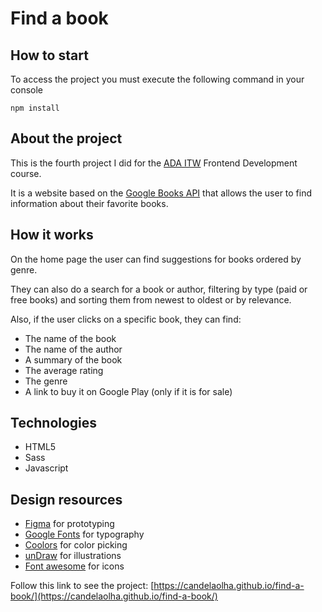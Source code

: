 # Find a book

## How to start

To access the project you must execute the following command in your console

`npm install`

## About the project

This is the fourth project I did for the [ADA ITW](https://adaitw.org/) Frontend Development course.

It is a website based on the [Google Books API](https://developers.google.com/books) that allows the user to find information about their favorite books.

## How it works

On the home page the user can find suggestions for books ordered by genre.

They can also do a search for a book or author, filtering by type (paid or free books) and sorting them from newest to oldest or by relevance.

Also, if the user clicks on a specific book, they can find:

- The name of the book
- The name of the author
- A summary of the book
- The average rating
- The genre
- A link to buy it on Google Play (only if it is for sale)

## Technologies

- HTML5
- Sass
- Javascript

## Design resources

- [Figma](https://www.figma.com/) for prototyping
- [Google Fonts](https://fonts.google.com/) for typography
- [Coolors](https://coolors.co/) for color picking
- [unDraw](https://undraw.co/illustrations) for illustrations
- [Font awesome](https://fontawesome.com/) for icons

Follow this link to see the project: [https://candelaolha.github.io/find-a-book/](https://candelaolha.github.io/find-a-book/)
